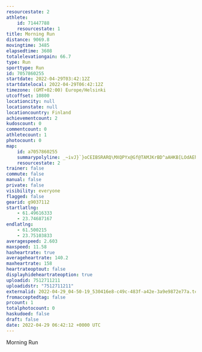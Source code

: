 ```yaml
---
resourcestate: 2
athlete:
    id: 71447788
    resourcestate: 1
title: Morning Run
distance: 9069.8
movingtime: 3485
elapsedtime: 3608
totalelevationgain: 66.7
type: Run
sporttype: Run
id: 7057860255
startdate: 2022-04-29T03:42:12Z
startdatelocal: 2022-04-29T06:42:12Z
timezone: (GMT+02:00) Europe/Helsinki
utcoffset: 10800
locationcity: null
locationstate: null
locationcountry: Finland
achievementcount: 2
kudoscount: 0
commentcount: 0
athletecount: 1
photocount: 0
map:
    id: a7057860255
    summarypolyline: _~ivJ}`}oCEIBSRARQ\MXQPYx@Gf@TAMJKrBD^aAHKB[LOdAEhBTXMNUPMr@Mx@c@rBu@n@CLOb@E`Ag@\Fj@GXe@D]B{@?wAFuA@qGCYS]CWXcAVqDFsBOyEU_A{@_@Em@Ka@OkB[sHKkIDYLCJNJ`@B^OxAiE@D^KSy@Lg@Ou@y@Ym@k@cB_@_DM_@OeG[qDAkBE_@Bm@GkCIs@A{@w@uBMEY^aAO_@]M?a@{@SSW@a@|@w@rA_Ar@g@JqAGs@Va@b@]R_B`@SRk@fABd@EFiBdA?[G[OKa@i@w@m@q@M}@N{AbAc@TSh@CZOAANMHIVU`@Il@OJ[UoBHmAgBQOoAEWPq@dAI`@@p@OBQ^G@Kt@]p@W`BGD[u@i@w@Qq@U[o@_BwAaC]{@a@m@B[EUq@@OYa@AGIEa@}@uCCk@a@ZwBgBs@_@c@Ii@FmAc@}@AKOA{ALwBBsBEsADmDGaAJ_FHu@@sASkDDiAEgAFgBTmAXeCDiBAoCO_Ae@w@yAgBuBy@o@e@]i@{@[oACi@ViATCDEZc@r@Sn@?d@LlENfBItBXh@?ZDRCZFx@E|@DnBCZZhARjBGNQfCSlACz@KV@VGX?f@OlAQn@MPcAPy@WOM_@o@U{@[m@a@_FAoADcAG}AIm@g@yBe@w@W{@c@o@WWcBeAq@y@Ke@QsBm@{Ba@aAA][cACw@T[JWn@o@h@mAb@_B?kA@SRs@PW\aAZ]r@gBT_@HNLtBRnBDNTTZp@Lb@d@b@r@`B^h@t@@^~@z@D^TFLF\KlBA`DLpAd@BV\tCDVGp@B\BVN^|B`@nA`AbB|@\RPFn@?z@MpA?z@JjARfA@`@GlDDpBCtBL`CBxFF`BA~AKvBNtENrBBbAKdAI|A[fA]jG@bAEp@ChDDhAJfA?nBHf@fA`Bj@nAdB`A\f@h@lBhAnCRpBz@pF^jBXrBj@zCAdAEd@BXX~@L`AVp@GC}AgFMoA~@wECHAGFS@i@jAICSDABWr@y@`Ak@Vk@TaAp@S\Dn@dBXd@n@p@Ar@Dt@KtCDlA\tDBjBXRJ\p@^XCv@V|@DXAHOf@_@rAi@v@?j@Wb@@
    resourcestate: 2
trainer: false
commute: false
manual: false
private: false
visibility: everyone
flagged: false
gearid: g9037112
startlatlng:
    - 61.49616333
    - 23.74687167
endlatlng:
    - 61.500215
    - 23.75103833
averagespeed: 2.603
maxspeed: 11.58
hasheartrate: true
averageheartrate: 140.2
maxheartrate: 158
heartrateoptout: false
displayhideheartrateoption: true
uploadid: 7512711211
uploadidstr: "7512711211"
externalid: 2022-04-29_04-50-19_530416e8-c49c-483f-a42e-3a9e9872e77a.tcx
fromacceptedtag: false
prcount: 1
totalphotocount: 0
haskudoed: false
draft: false
date: 2022-04-29 06:42:12 +0000 UTC
---
```

Morning Run